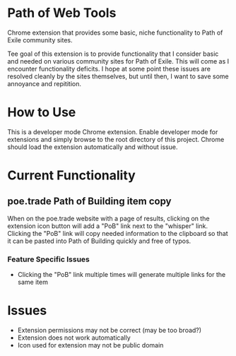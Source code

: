 # Path of Web Tools
Chrome extension that provides some basic, niche functionality to Path of Exile community sites.

Tee goal of this extension is to provide functionality that I consider basic and needed on various community sites for Path of Exile. This will come as I encounter functionality deficits. I hope at some point these issues are resolved cleanly by the sites themselves, but until then, I want to save some annoyance and repitition.

# How to Use
This is a developer mode Chrome extension. Enable developer mode for extensions and simply browse to the root directory of this project. Chrome should load the extension automatically and without issue.

# Current Functionality
## poe.trade Path of Building item copy
When on the poe.trade website with a page of results, clicking on the extension icon button will add a "PoB" link next to the "whisper" link. Clicking the "PoB" link will copy needed information to the clipboard so that it can be pasted into Path of Building quickly and free of typos.

### Feature Specific Issues
- Clicking the "PoB" link multiple times will generate multiple links for the same item

# Issues
- Extension permissions may not be correct (may be too broad?)
- Extension does not work automatically
- Icon used for extension may not be public domain
